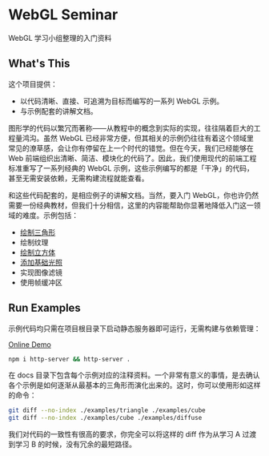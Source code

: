 # WebGL Seminar
WebGL 学习小组整理的入门资料


## What's This
这个项目提供：

* 以代码清晰、直接、可追溯为目标而编写的一系列 WebGL 示例。
* 与示例配套的讲解文档。

图形学的代码以繁冗而著称——从教程中的概念到实际的实现，往往隔着巨大的工程量鸿沟。虽然 WebGL 已经非常方便，但其相关的示例仍往往有着这个领域里常见的潦草感，会让你有停留在上一个时代的错觉。但在今天，我们已经能够在 Web 前端组织出清晰、简洁、模块化的代码了。因此，我们使用现代的前端工程标准重写了一系列经典的 WebGL 示例，这些示例编写的都是「干净」的代码，甚至无需安装依赖，无需构建流程就能查看。

和这些代码配套的，是相应例子的讲解文档。当然，要入门 WebGL，你也许仍然需要一份经典教材，但我们十分相信，这里的内容能帮助你显著地降低入门这一领域的难度。示例包括：

* [绘制三角形](./examples/triangle)
* 绘制纹理
* [绘制立方体](./examples/cube)
* [添加基础光照](./examples/lighting)
* 实现图像滤镜
* 使用帧缓冲区


## Run Examples
示例代码均只需在项目根目录下启动静态服务器即可运行，无需构建与依赖管理：

[Online Demo](https://doodlewind.github.io/webgl-seminar/examples)

``` bash
npm i http-server && http-server .
```

在 docs 目录下包含每个示例对应的注释资料。一个非常有意义的事情，是去确认各个示例是如何逐渐从最基本的三角形而演化出来的。这时，你可以使用形如这样的命令：

``` bash
git diff --no-index ./examples/triangle ./examples/cube
git diff --no-index ./examples/cube ./examples/diffuse
```

我们对代码的一致性有很高的要求，你完全可以将这样的 diff 作为从学习 A 过渡到学习 B 的时候，没有冗余的最短路径。

